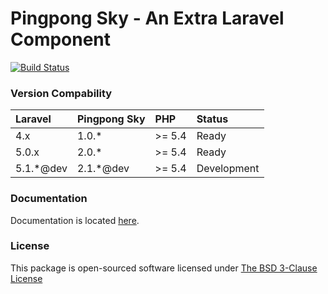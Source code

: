 # Pingpong Sky - An Extra Laravel Component

[![Build Status](https://travis-ci.org/pingpong-labs/sky.svg)](https://travis-ci.org/pingpong-labs/sky)

### Version Compability

 Laravel  | Pingpong Sky     | PHP    | Status
:---------|:-----------------|:-------|:--------
 4.x      | 1.0.*            |>= 5.4  | Ready
 5.0.x    | 2.0.*            |>= 5.4  | Ready
 5.1.*@dev| 2.1.*@dev        |>= 5.4  | Development
 
### Documentation

Documentation is located [here](http://sky.pingpong-labs.com).

### License

This package is open-sourced software licensed under [The BSD 3-Clause License](http://opensource.org/licenses/BSD-3-Clause)